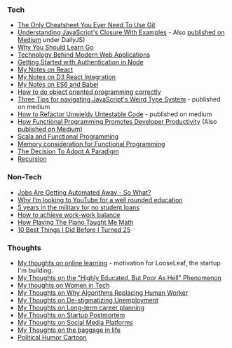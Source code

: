 ### Tech
* <i class="fa fa-github"></i> [The Only Cheatsheet You Ever Need To Use Git](https://github.com/xiaoyunyang/web-dev-cheatsheets/blob/master/guides/git-tutorial.md)
* <i class="fa fa-github"></i> [Understanding JavaScript's Closure With Examples](https://github.com/xiaoyunyang/web-dev-cheatsheets/blob/master/fundamental/scoping-and-closure-in-javascript.md) - Also [published on Medium](https://medium.com/@xiaoyunyang/some-examples-to-help-understand-javascripts-closure-372e42fff94d) under DailyJS)
* <i class="fa fa-github"></i> [Why You Should Learn Go](https://github.com/xiaoyunyang/web-dev-cheatsheets/blob/master/fundamental/why-work-with-go.md)
* <i class="fa fa-github"></i> [Technology Behind Modern Web Applications](https://github.com/xiaoyunyang/web-dev-cheatsheets/blob/master/fundamental/tech-behind-modern-webapps.md)
* <i class="fa fa-github"></i> [Getting Started with Authentication in Node](https://github.com/xiaoyunyang/web-dev-cheatsheets/blob/master/guides/auth-setup.md)
* <i class="fa fa-github"></i> [My Notes on React](https://github.com/xiaoyunyang/web-dev-cheatsheets/blob/master/guides/react-notes.md)
* <i class="fa fa-github"></i> [My Notes on D3 React Integration](https://github.com/xiaoyunyang/web-dev-cheatsheets/blob/master/guides/d3-react-integration.md)
* <i class="fa fa-github"></i> [My Notes on ES6 and Babel](https://github.com/xiaoyunyang/web-dev-cheatsheets/blob/master/guides/es6-and-babel.md)
* <i class="fa fa-github"></i> [How to do object oriented programming correctly](https://github.com/xiaoyunyang/web-dev-cheatsheets/blob/master/fundamental/object-oriented-programming.md)
* [Three Tips for navigating JavaScript's Weird Type System](https://medium.com/@xiaoyunyang/3-tips-for-javascripts-type-system-2519ba57f954) - published on medium
* [How to Refactor Unwieldy Untestable Code](https://medium.com/@xiaoyunyang/how-to-refactor-unwieldy-untestable-code-4a73d75cb80a) - published on medium
* <i class="fa fa-github"></i> [How Functional Programming Promotes Developer Productivity](https://github.com/xiaoyunyang/web-dev-cheatsheets/blob/master/functional-programming.md) (Also [published on Medium](https://medium.com/@xiaoyunyang/why-functional-programming-from-a-developer-productivity-perspective-69c4b8100776))
* <i class="fa fa-github"></i> [Scala and Functional Programming](https://github.com/xiaoyunyang/coursera-scala-specialization/)
* [Memory consideration for Functional Programming](https://medium.com/@xiaoyunyang/the-question-you-should-ask-yourself-when-you-write-programs-the-functional-way-is-how-can-i-solve-af9d93be4ae2)
* [The Decision To Adopt A Paradigm](https://medium.com/@xiaoyunyang/the-decision-to-adopt-a-new-paradigm-depends-on-1-the-community-of-developers-using-fp-for-a-b1f6ed2a9655)
* [Recursion](https://medium.com/@xiaoyunyang/to-borrow-some-ideas-from-douglas-hofstadter-in-a-truly-mechanical-mode-rules-are-rules-that-605c15b0c774)

### Non-Tech
* [Jobs Are Getting Automated Away - So What?](https://medium.com/@xiaoyunyang/your-jobs-are-getting-automated-away-so-what-8942652f489c)
* [Why I’m looking to YouTube for a well rounded education](https://medium.com/@xiaoyunyang/why-im-looking-to-youtube-for-a-well-rounded-education-f9a46210a1d1)
* [5 years in the military for no student loans](https://medium.com/@xiaoyunyang/5-years-in-the-military-for-no-student-loans-43f7c2c617ab)
* [How to achieve work-work balance](https://medium.com/@xiaoyunyang/how-to-master-the-work-work-balance-2e39c9028ab5)
* [How Playing The Piano Taught Me Math](https://medium.com/@xiaoyunyang/how-playing-the-piano-taught-me-math-8917f84a4326)
* [10 Best Things I Did Before I Turned 25
](https://medium.com/@xiaoyunyang/10-best-things-i-did-before-i-turned-25-5511d23b726d)

### Thoughts
* [My thoughts on online learning](https://medium.com/@xiaoyunyang/this-is-the-last-missing-piece-of-the-puzzle-to-online-learning-721c1c8fd898) - motivation for LooseLeaf, the startup I'm building.
* [My Thoughts on the "Highly Educated, But Poor As Hell" Phenomenon](https://medium.com/@xiaoyunyang/i-appreciate-the-perspective-you-share-on-this-topic-something-ive-been-contemplating-a-lot-5136930d2c7f)
* [My thoughts on Women in Tech](https://medium.com/@xiaoyunyang/thats-a-very-interesting-point-a70a18eb3930)
* [My Thoughts on Why Algorithms Replacing Human Worker](https://medium.com/@xiaoyunyang/while-algorithms-are-replacing-human-workers-in-fields-that-require-mostly-algorithmic-and-e12ccab4fb70)
* [My Thoughts on De-stigmatizing Unemployment](https://medium.com/@xiaoyunyang/technology-helps-us-become-more-productive-so-we-can-get-more-work-done-for-cheaper-with-fewer-715663903f92)
* [My Thoughts on Long-term career planning](https://medium.com/@xiaoyunyang/the-baggage-that-comes-later-in-life-marriage-and-children-is-a-personal-choice-that-many-people-5c73cd45d1d9)
* [My Thoughts on Startup Postmortem](https://medium.com/@xiaoyunyang/there-are-many-good-ideas-in-here-and-you-have-my-full-respect-for-sharing-your-lessons-learned-7cd32d24572a)
* [My Thoughts on Social Media Platforms](https://medium.com/@xiaoyunyang/i-think-many-people-who-use-these-free-services-are-well-aware-that-their-data-is-being-sold-and-it-307acaeb944f)
* [My Thoughts on the baggage in life](https://medium.com/@xiaoyunyang/the-baggage-that-comes-later-in-life-marriage-and-children-is-a-personal-choice-that-many-people-5c73cd45d1d9)
* [Political Humor Cartoon](https://medium.com/@xiaoyunyang/what-a-trump-presidency-looks-like-392d45f42edb)
